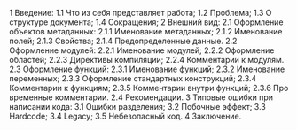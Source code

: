1  Введение:
	1.1 Что из себя представляет работа;
	1.2 Проблема;
	1.3 О структуре документа;
	1.4 Сокращения;
2 Внешний вид:
	2.1 Оформление объектов метаданных:
		2.1.1 Именование метаданных;
		2.1.2 Именование полей;
		2.1.3 Свойства;
		2.1.4 Предопределенные данные.
	2.2 Оформление модулей:
		2.2.1 Именование модулей;
		2.2.2 Оформление областей;
		2.2.3 Директивы компиляции;
		2.2.4 Комментарии к модулям.
	2.3 Оформление функций:
		2.3.1 Именование функций;
		2.3.2 Именование переменных;
		2.3.3 Оформление стандартных конструкций;
		2.3.4 Комментарии к функциям;
		2.3.5 Комментарии внутри функций;
		2.3.6 Про временные комментарии.
	2.4 Рекомендации.
3 Типовые ошибки при написании кода:
	3.1 Ошибки разделения;
	3.2 Побочные эффект;
	3.3 Hardcode;
	3.4 Legacy;
	3.5 Небезопасный код.
4 Заключение.

